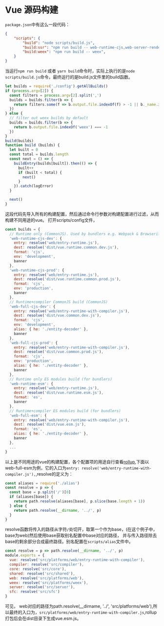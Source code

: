 # Vue 源码构建

``package.json``中有这么一段代码：
```json {3}
{
    "scripts": {
        "build": "node scripts/build.js",
        "build:ssr": "npm run build -- web-runtime-cjs,web-server-renderer",
        "build:weex": "npm run build -- weex",
    }
}
```

当运行``npm run build`` 或者 ``yarn build``命令时，实际上执行的是``node scripts/build.js``命令，最终运行的是build.js文件里的build函数。

```javascript {1,3}
let builds = require('./config').getAllBuilds()
if (process.argv[2]) {
  const filters = process.argv[2].split(',')
  builds = builds.filter(b => {
    return filters.some(f => b.output.file.indexOf(f) > -1 || b._name.indexOf(f) > -1)
  })
} else {
  // filter out weex builds by default
  builds = builds.filter(b => {
    return b.output.file.indexOf('weex') === -1
  })
}
build(builds)
function build (builds) {
  let built = 0
  const total = builds.length
  const next = () => {
    buildEntry(builds[built]).then(() => {
      built++
      if (built < total) {
        next()
      }
    }).catch(logError)
  }

  next()
}
```

这段代码先导入所有的构建配置，然后通过命令行参数对构建配置进行过滤，从而构建不同用途的vue。
打开scripts/config文件，

```javascript
const builds = {
  // Runtime only (CommonJS). Used by bundlers e.g. Webpack & Browserify
  'web-runtime-cjs-dev': {
    entry: resolve('web/entry-runtime.js'),
    dest: resolve('dist/vue.runtime.common.dev.js'),
    format: 'cjs',
    env: 'development',
    banner
  },
  'web-runtime-cjs-prod': {
    entry: resolve('web/entry-runtime.js'),
    dest: resolve('dist/vue.runtime.common.prod.js'),
    format: 'cjs',
    env: 'production',
    banner
  },
  // Runtime+compiler CommonJS build (CommonJS)
  'web-full-cjs-dev': {
    entry: resolve('web/entry-runtime-with-compiler.js'),
    dest: resolve('dist/vue.common.dev.js'),
    format: 'cjs',
    env: 'development',
    alias: { he: './entity-decoder' },
    banner
  },
  'web-full-cjs-prod': {
    entry: resolve('web/entry-runtime-with-compiler.js'),
    dest: resolve('dist/vue.common.prod.js'),
    format: 'cjs',
    env: 'production',
    alias: { he: './entity-decoder' },
    banner
  },
  // Runtime only ES modules build (for bundlers)
  'web-runtime-esm': {
    entry: resolve('web/entry-runtime.js'),
    dest: resolve('dist/vue.runtime.esm.js'),
    format: 'es',
    banner
  },
  // Runtime+compiler ES modules build (for bundlers)
  'web-full-esm': {
    entry: resolve('web/entry-runtime-with-compiler.js'),
    dest: resolve('dist/vue.esm.js'),
    format: 'es',
    alias: { he: './entity-decoder' },
    banner
  },
  ...
}
```

以上是不同用途的vue的构建配置，各个配置项的用途自行查看[rollup](https://rollupjs.org/guide/en/),下面以web-full-esm为例，它的入口为``entry: resolve('web/entry-runtime-with-compiler.js'),``,resolve的定义为：

```javascript {1,3}
const aliases = require('./alias')
const resolve = p => {
  const base = p.split('/')[0]
  if (aliases[base]) {
    return path.resolve(aliases[base], p.slice(base.length + 1))
  } else {
    return path.resolve(__dirname, '../', p)
  }
}
```

resolve函数将传入的路径从字符``/``处切开，取第一个作为base，(在这个例子中，base为web)然后使用base获取别名配置中base对应的路径，
并与传入路径除去base的剩余部分合成最终路径。别名配置在``scripts/alias``文件中。

```javascript {7}
const resolve = p => path.resolve(__dirname, '../', p)
module.exports = {
  vue: resolve('src/platforms/web/entry-runtime-with-compiler'),
  compiler: resolve('src/compiler'),
  core: resolve('src/core'),
  shared: resolve('src/shared'),
  web: resolve('src/platforms/web'),
  weex: resolve('src/platforms/weex'),
  server: resolve('src/server'),
  sfc: resolve('src/sfc')
}
```

可见， web对应的路径为path.resolve(__dirname, '../', 'src/platforms/web'),所以最终的入口为，``src/platforms/web/entry-runtime-with-compiler.js``,rollup打包后会在dist目录下生成vue.esm.js。



